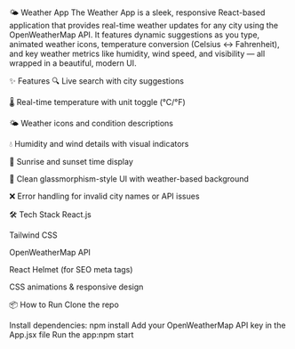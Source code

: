 🌤️ Weather App
The Weather App is a sleek, responsive React-based application that provides real-time weather updates for any city using the OpenWeatherMap API. It features dynamic suggestions as you type, animated weather icons, temperature conversion (Celsius ↔ Fahrenheit), and key weather metrics like humidity, wind speed, and visibility — all wrapped in a beautiful, modern UI.

✨ Features
🔍 Live search with city suggestions

🌡️ Real-time temperature with unit toggle (°C/°F)

🌤️ Weather icons and condition descriptions

💧 Humidity and wind details with visual indicators

🌅 Sunrise and sunset time display

🧊 Clean glassmorphism-style UI with weather-based background

❌ Error handling for invalid city names or API issues

🛠️ Tech Stack
React.js

Tailwind CSS

OpenWeatherMap API

React Helmet (for SEO meta tags)

CSS animations & responsive design

📦 How to Run
Clone the repo

Install dependencies: npm install
Add your OpenWeatherMap API key in the App.jsx file
Run the app:npm start
